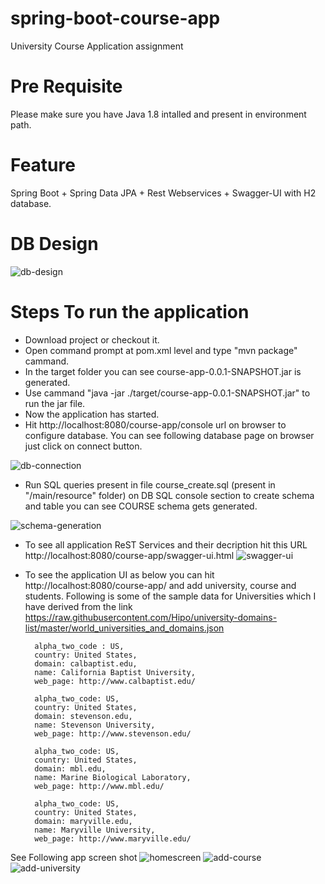 # spring-boot-course-app
University Course Application assignment

# Pre Requisite 
Please make sure you have Java 1.8 intalled and present in environment path.

# Feature 
 Spring Boot + Spring Data JPA + Rest Webservices + Swagger-UI with H2 database.

# DB Design
![db-design](https://user-images.githubusercontent.com/10242113/27259436-fa1aa6f4-5430-11e7-9214-c0c5c2c11f42.JPG)

# Steps To run the application
- Download project or checkout it.
- Open command prompt at pom.xml level and type "mvn package" cammand.
- In the target folder you can see course-app-0.0.1-SNAPSHOT.jar is generated.
- Use cammand  "java -jar  ./target/course-app-0.0.1-SNAPSHOT.jar" to run the jar file.
- Now the application has started.
- Hit http://localhost:8080/course-app/console url on browser to configure database. You can see following database page on browser just click on connect button.

![db-connection](https://user-images.githubusercontent.com/10242113/27259441-180927f8-5431-11e7-9192-279af81dc3cb.JPG)

- Run SQL queries present in file course_create.sql (present in "/main/resource" folder) on DB SQL console section to create schema and table you can see COURSE schema gets generated.

![schema-generation](https://user-images.githubusercontent.com/10242113/27259446-2bedcc88-5431-11e7-909b-9ce16f938df1.JPG)

- To see all application ReST Services and their decription hit this URL http://localhost:8080/course-app/swagger-ui.html 
![swagger-ui](https://user-images.githubusercontent.com/10242113/27277923-89477f24-54fd-11e7-9d1f-85c320ae8609.JPG)

- To see the application UI as below you can hit http://localhost:8080/course-app/ and add university, course and students.
Following is some of the sample data for Universities which I have derived from the link 
https://raw.githubusercontent.com/Hipo/university-domains-list/master/world_universities_and_domains.json

        alpha_two_code : US,
        country: United States,
        domain: calbaptist.edu,
        name: California Baptist University,
        web_page: http://www.calbaptist.edu/

        alpha_two_code: US,
        country: United States,
        domain: stevenson.edu,
        name: Stevenson University,
        web_page: http://www.stevenson.edu/

        alpha_two_code: US,
        country: United States,
        domain: mbl.edu,
        name: Marine Biological Laboratory,
        web_page: http://www.mbl.edu/

        alpha_two_code: US,
        country: United States,
        domain: maryville.edu,
        name: Maryville University,
        web_page: http://www.maryville.edu/


See Following app screen shot
![homescreen](https://user-images.githubusercontent.com/10242113/27259584-c91391c6-5433-11e7-9265-2d1920fd87fc.JPG)
![add-course](https://user-images.githubusercontent.com/10242113/27259543-f448f5a8-5432-11e7-874a-3ccc23f58596.JPG)
![add-university](https://user-images.githubusercontent.com/10242113/27259542-f444c348-5432-11e7-98d8-8206dfd5d393.JPG)
